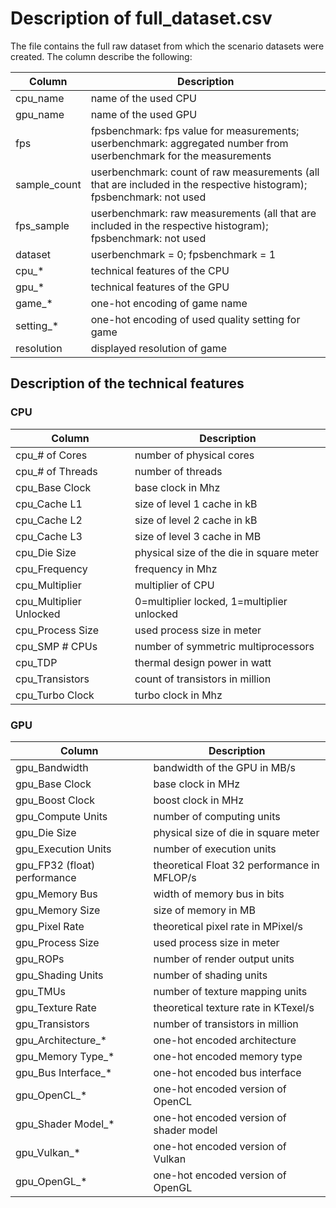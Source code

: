 # Description of full_dataset.csv
The file contains the full raw dataset from which the scenario datasets were created. The column describe the following:

| Column  |  Description  | 
|---|---|
| cpu_name  | name of the used CPU |
| gpu_name  | name of the used GPU |
| fps  | fpsbenchmark: fps value for measurements; userbenchmark: aggregated number from userbenchmark for the measurements |
| sample_count  |  userbenchmark: count of raw measurements (all that are included in the respective histogram); fpsbenchmark: not used |
| fps_sample  |  userbenchmark: raw measurements (all that are included in the respective histogram); fpsbenchmark: not used  |
| dataset  | userbenchmark = 0; fpsbenchmark = 1|
| cpu_* | technical features of the CPU|
| gpu_* | technical features of the GPU|
| game_*  | one-hot encoding of game name|
| setting_* | one-hot encoding of used quality setting for game |
| resolution | displayed resolution of game|

## Description of the technical features
### CPU

| Column  |  Description  | 
|---|---|
| cpu_# of Cores  | number of physical cores |
| cpu_# of Threads  | number of threads|
| cpu_Base Clock  | base clock in Mhz|
| cpu_Cache L1  | size of level 1 cache in kB |
| cpu_Cache L2  |  size of level 2 cache in kB |
| cpu_Cache L3  |  size of level 3 cache in MB|
| cpu_Die Size | physical size of the die in square meter|
| cpu_Frequency | frequency in Mhz|
| cpu_Multiplier | multiplier of CPU|
| cpu_Multiplier Unlocked  | 0=multiplier locked, 1=multiplier unlocked |
| cpu_Process Size |  used process size in meter |
| cpu_SMP # CPUs | number of symmetric multiprocessors|
| cpu_TDP | thermal design power in watt|
| cpu_Transistors | count of transistors in million|
| cpu_Turbo Clock | turbo clock in Mhz|

### GPU

| Column  |  Description  | 
|---|---|
| gpu_Bandwidth  | bandwidth of the GPU in MB/s |
| gpu_Base Clock  | base clock in MHz|
| gpu_Boost Clock | boost clock in MHz |
| gpu_Compute Units | number of computing units|
| gpu_Die Size  |  physical size of die in square meter |
| gpu_Execution Units |  number of execution units |
| gpu_FP32 (float) performance| theoretical Float 32 performance in MFLOP/s |
| gpu_Memory Bus| width of memory bus in bits|
| gpu_Memory Size | size of memory in MB |
| gpu_Pixel Rate | theoretical pixel rate in MPixel/s |
| gpu_Process Size|  used process size in meter |
| gpu_ROPs | number of render output units|
| gpu_Shading Units | number of shading units|
| gpu_TMUs | number of texture mapping units |
| gpu_Texture Rate | theoretical texture rate in KTexel/s|
| gpu_Transistors | number of transistors in million| 
| gpu_Architecture_* | one-hot encoded architecture|
| gpu_Memory Type_*| one-hot encoded memory type|
| gpu_Bus Interface_* | one-hot encoded bus interface|
| gpu_OpenCL_* | one-hot encoded version of OpenCL|
| gpu_Shader Model_* | one-hot encoded version of shader model|
| gpu_Vulkan_* | one-hot encoded version of Vulkan |
| gpu_OpenGL_* | one-hot encoded version of OpenGL|